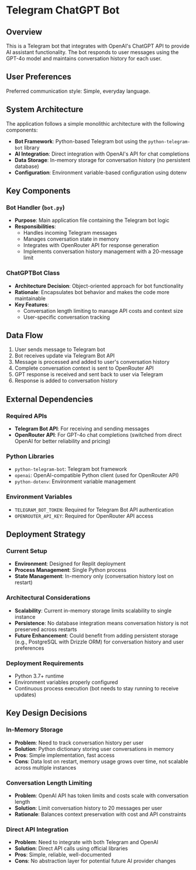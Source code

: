 # Telegram ChatGPT Bot

## Overview

This is a Telegram bot that integrates with OpenAI's ChatGPT API to provide AI assistant functionality. The bot responds to user messages using the GPT-4o model and maintains conversation history for each user.

## User Preferences

Preferred communication style: Simple, everyday language.

## System Architecture

The application follows a simple monolithic architecture with the following components:

- **Bot Framework**: Python-based Telegram bot using the `python-telegram-bot` library
- **AI Integration**: Direct integration with OpenAI's API for chat completions
- **Data Storage**: In-memory storage for conversation history (no persistent database)
- **Configuration**: Environment variable-based configuration using dotenv

## Key Components

### Bot Handler (`bot.py`)
- **Purpose**: Main application file containing the Telegram bot logic
- **Responsibilities**: 
  - Handles incoming Telegram messages
  - Manages conversation state in memory
  - Integrates with OpenRouter API for response generation
  - Implements conversation history management with a 20-message limit

### ChatGPTBot Class
- **Architecture Decision**: Object-oriented approach for bot functionality
- **Rationale**: Encapsulates bot behavior and makes the code more maintainable
- **Key Features**: 
  - Conversation length limiting to manage API costs and context size
  - User-specific conversation tracking

## Data Flow

1. User sends message to Telegram bot
2. Bot receives update via Telegram Bot API
3. Message is processed and added to user's conversation history
4. Complete conversation context is sent to OpenRouter API
5. GPT response is received and sent back to user via Telegram
6. Response is added to conversation history

## External Dependencies

### Required APIs
- **Telegram Bot API**: For receiving and sending messages
- **OpenRouter API**: For GPT-4o chat completions (switched from direct OpenAI for better reliability and pricing)

### Python Libraries
- `python-telegram-bot`: Telegram bot framework
- `openai`: OpenAI-compatible Python client (used for OpenRouter API)
- `python-dotenv`: Environment variable management

### Environment Variables
- `TELEGRAM_BOT_TOKEN`: Required for Telegram Bot API authentication
- `OPENROUTER_API_KEY`: Required for OpenRouter API access

## Deployment Strategy

### Current Setup
- **Environment**: Designed for Replit deployment
- **Process Management**: Single Python process
- **State Management**: In-memory only (conversation history lost on restart)

### Architectural Considerations
- **Scalability**: Current in-memory storage limits scalability to single instance
- **Persistence**: No database integration means conversation history is not preserved across restarts
- **Future Enhancement**: Could benefit from adding persistent storage (e.g., PostgreSQL with Drizzle ORM) for conversation history and user preferences

### Deployment Requirements
- Python 3.7+ runtime
- Environment variables properly configured
- Continuous process execution (bot needs to stay running to receive updates)

## Key Design Decisions

### In-Memory Storage
- **Problem**: Need to track conversation history per user
- **Solution**: Python dictionary storing user conversations in memory
- **Pros**: Simple implementation, fast access
- **Cons**: Data lost on restart, memory usage grows over time, not scalable across multiple instances

### Conversation Length Limiting
- **Problem**: OpenAI API has token limits and costs scale with conversation length
- **Solution**: Limit conversation history to 20 messages per user
- **Rationale**: Balances context preservation with cost and API constraints

### Direct API Integration
- **Problem**: Need to integrate with both Telegram and OpenAI
- **Solution**: Direct API calls using official libraries
- **Pros**: Simple, reliable, well-documented
- **Cons**: No abstraction layer for potential future AI provider changes